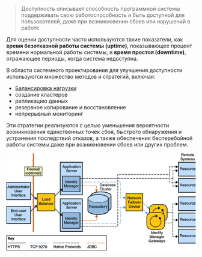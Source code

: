 > Доступность описывает способность программной системы поддерживать свою работоспособность и быть доступной для пользователей, даже при возникновении сбоев или нарушений в работе.

Для оценки доступности часто используются такие показатели, как **время безотказной работы системы (uptime)**, показывающее процент времени нормальной работы системы, и **время простоя (downtime)**, отражающее периоды, когда система недоступна.

В области системного проектирования для улучшения доступности используются множество методов и стратегий, включая:

- [Балансировка нагрузки](load-balancer.md)
- создание кластеров
- репликацию данных
- резервное копирование и восстановление
- непрерывный мониторинг

Эти стратегии реализуются с целью уменьшения вероятности возникновения единственных точек сбоя, быстрого обнаружения и устранения последствий отказов, а также обеспечения бесперебойной работы системы даже при возникновении сбоев или других проблем.

![Untitled](programming/system-design/image-storage/Untitled%204.png)